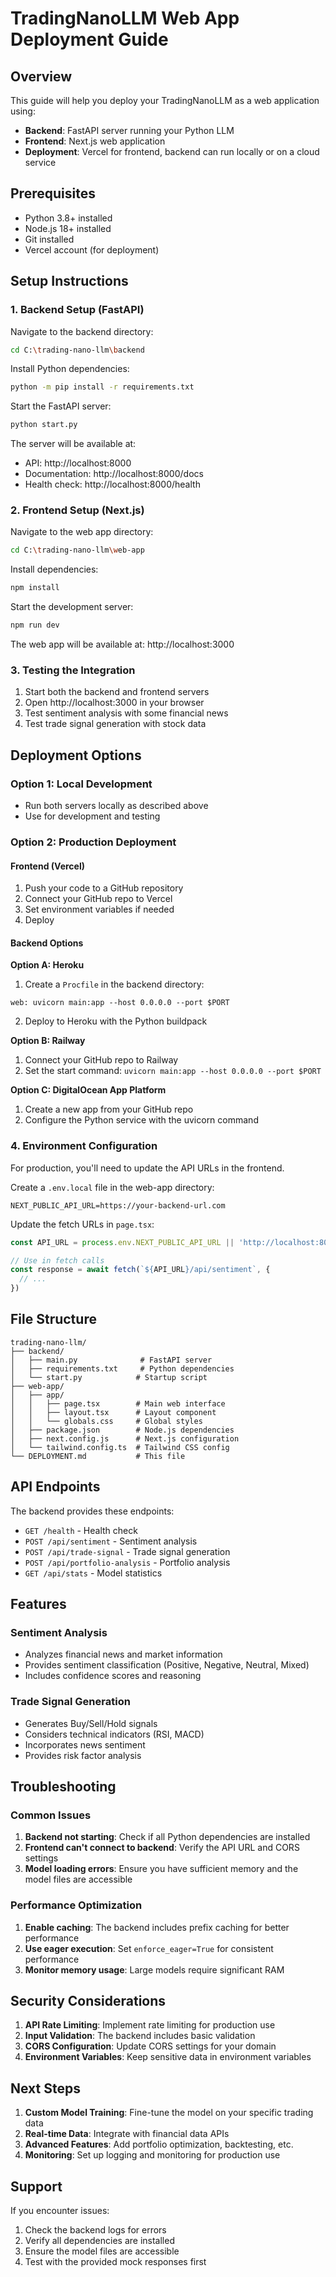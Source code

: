 # TradingNanoLLM Web App Deployment Guide

## Overview
This guide will help you deploy your TradingNanoLLM as a web application using:
- **Backend**: FastAPI server running your Python LLM
- **Frontend**: Next.js web application
- **Deployment**: Vercel for frontend, backend can run locally or on a cloud service

## Prerequisites
- Python 3.8+ installed
- Node.js 18+ installed
- Git installed
- Vercel account (for deployment)

## Setup Instructions

### 1. Backend Setup (FastAPI)

Navigate to the backend directory:
```bash
cd C:\trading-nano-llm\backend
```

Install Python dependencies:
```bash
python -m pip install -r requirements.txt
```

Start the FastAPI server:
```bash
python start.py
```

The server will be available at:
- API: http://localhost:8000
- Documentation: http://localhost:8000/docs
- Health check: http://localhost:8000/health

### 2. Frontend Setup (Next.js)

Navigate to the web app directory:
```bash
cd C:\trading-nano-llm\web-app
```

Install dependencies:
```bash
npm install
```

Start the development server:
```bash
npm run dev
```

The web app will be available at: http://localhost:3000

### 3. Testing the Integration

1. Start both the backend and frontend servers
2. Open http://localhost:3000 in your browser
3. Test sentiment analysis with some financial news
4. Test trade signal generation with stock data

## Deployment Options

### Option 1: Local Development
- Run both servers locally as described above
- Use for development and testing

### Option 2: Production Deployment

#### Frontend (Vercel)
1. Push your code to a GitHub repository
2. Connect your GitHub repo to Vercel
3. Set environment variables if needed
4. Deploy

#### Backend Options

**Option A: Heroku**
1. Create a `Procfile` in the backend directory:
```
web: uvicorn main:app --host 0.0.0.0 --port $PORT
```

2. Deploy to Heroku with the Python buildpack

**Option B: Railway**
1. Connect your GitHub repo to Railway
2. Set the start command: `uvicorn main:app --host 0.0.0.0 --port $PORT`

**Option C: DigitalOcean App Platform**
1. Create a new app from your GitHub repo
2. Configure the Python service with the uvicorn command

### 4. Environment Configuration

For production, you'll need to update the API URLs in the frontend.

Create a `.env.local` file in the web-app directory:
```
NEXT_PUBLIC_API_URL=https://your-backend-url.com
```

Update the fetch URLs in `page.tsx`:
```typescript
const API_URL = process.env.NEXT_PUBLIC_API_URL || 'http://localhost:8000'

// Use in fetch calls
const response = await fetch(`${API_URL}/api/sentiment`, {
  // ...
})
```

## File Structure
```
trading-nano-llm/
├── backend/
│   ├── main.py              # FastAPI server
│   ├── requirements.txt     # Python dependencies
│   └── start.py            # Startup script
├── web-app/
│   ├── app/
│   │   ├── page.tsx        # Main web interface
│   │   ├── layout.tsx      # Layout component
│   │   └── globals.css     # Global styles
│   ├── package.json        # Node.js dependencies
│   ├── next.config.js      # Next.js configuration
│   └── tailwind.config.ts  # Tailwind CSS config
└── DEPLOYMENT.md           # This file
```

## API Endpoints

The backend provides these endpoints:

- `GET /health` - Health check
- `POST /api/sentiment` - Sentiment analysis
- `POST /api/trade-signal` - Trade signal generation
- `POST /api/portfolio-analysis` - Portfolio analysis
- `GET /api/stats` - Model statistics

## Features

### Sentiment Analysis
- Analyzes financial news and market information
- Provides sentiment classification (Positive, Negative, Neutral, Mixed)
- Includes confidence scores and reasoning

### Trade Signal Generation
- Generates Buy/Sell/Hold signals
- Considers technical indicators (RSI, MACD)
- Incorporates news sentiment
- Provides risk factor analysis

## Troubleshooting

### Common Issues

1. **Backend not starting**: Check if all Python dependencies are installed
2. **Frontend can't connect to backend**: Verify the API URL and CORS settings
3. **Model loading errors**: Ensure you have sufficient memory and the model files are accessible

### Performance Optimization

1. **Enable caching**: The backend includes prefix caching for better performance
2. **Use eager execution**: Set `enforce_eager=True` for consistent performance
3. **Monitor memory usage**: Large models require significant RAM

## Security Considerations

1. **API Rate Limiting**: Implement rate limiting for production use
2. **Input Validation**: The backend includes basic validation
3. **CORS Configuration**: Update CORS settings for your domain
4. **Environment Variables**: Keep sensitive data in environment variables

## Next Steps

1. **Custom Model Training**: Fine-tune the model on your specific trading data
2. **Real-time Data**: Integrate with financial data APIs
3. **Advanced Features**: Add portfolio optimization, backtesting, etc.
4. **Monitoring**: Set up logging and monitoring for production use

## Support

If you encounter issues:
1. Check the backend logs for errors
2. Verify all dependencies are installed
3. Ensure the model files are accessible
4. Test with the provided mock responses first
